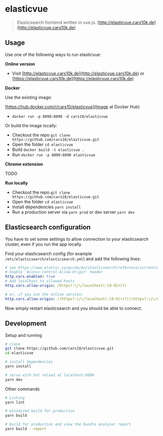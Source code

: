 # elasticvue

> Elasticsearch frontend written in vue.js. [http://elasticvue.cars10k.de](http://elasticvue.cars10k.de)

## Usage

Use one of the following ways to run elasticvue:

**Online version**

* Visit [http://elasticvue.cars10k.de](http://elasticvue.cars10k.de) or [https://elasticvue.cars10k.de](https://elasticvue.cars10k.de)

**Docker**

Use the existing image:

[https://hub.docker.com/r/cars10/elasticvue](Image at Docker Hub)

* `docker run -p 8090:8090 -d cars10/elasticvue`

Or build the image locally:

* Checkout the repo `git clone https://github.com/cars10/elasticvue.git`
* Open the folder `cd elasticvue`
* Build `docker build -t elasticvue .`
* Run `docker run -p 8090:8090 elasticvue`

**Chrome extension**

TODO

**Run locally**

* Checkout the repo `git clone https://github.com/cars10/elasticvue.git`
* Open the folder `cd elasticvue`
* Install dependencies `yarn install`
* Run a production server via `yarn prod` or dev server `yarn dev`


## Elasticsearch configuration
You have to set some settings to allow connection to your elasticsearch cluster, even if you run the app locally.

Find your elasticsearch config (for example `/etc/elasticsearch/elasticsearch.yml`) and add the following lines:

```yaml
# see https://www.elastic.co/guide/en/elasticsearch/reference/current/modules-http.html
# Enable 'Access-Control-Allow-Origin' header
http.cors.enabled: true
# Add localhost to allowed hosts
http.cors.allow-origin: /https?:\/\/localhost(:[0-9]+)?/

# or, if you use the online version:
http.cors.allow-origin: /(https?:\/\/localhost(:[0-9]+)?)|(https?:\/\/elasticvue.cars10k.de)/
```

Now simply restart elasticsearch and you should be able to connect.

## Development

Setup and running

```bash
# clone
git clone https://github.com/cars10/elasticvue.git
cd elasticvue

# install dependencies
yarn install

# serve with hot reload at localhost:8090
yarn dev
```

Other commands

```bash
# Linting
yarn lint

# minimized build for production
yarn build

# build for production and view the bundle analyzer report
yarn build --report
```

